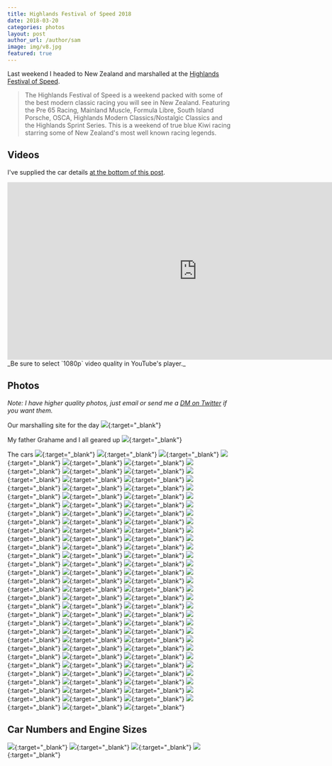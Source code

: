 ```yaml
---
title: Highlands Festival of Speed 2018
date: 2018-03-20
categories: photos
layout: post
author_url: /author/sam
image: img/v8.jpg
featured: true
---
```


Last weekend I headed to New Zealand and marshalled at the [Highlands Festival of Speed](https://www.highlands.co.nz/events/highlands-festival-of-speed-2018/).

> The Highlands Festival of Speed is a weekend packed with some of the best modern classic racing you will see in New Zealand. Featuring the Pre 65 Racing, Mainland Muscle, Formula Libre, South Island Porsche, OSCA, Highlands Modern Classics/Nostalgic Classics and the Highlands Sprint Series. This is a weekend of true blue Kiwi racing starring some of New Zealand's most well known racing legends.

## Videos

I've supplied the car details <a href="#listings" name="listings">at the bottom of this post</a>.

<iframe width="853" height="400" src="https://www.youtube.com/embed/videoseries?list=PLt6FXz8iff5hdyNdCTik8HqNhm5y9mwxH&vq=hd1080" frameborder="0" allow="autoplay; encrypted-media" allowfullscreen></iframe>
_Be sure to select `1080p` video quality in YouTube's player._

## Photos

_Note: I have higher quality photos, just email or send me a [DM on Twitter](https://twitter.com/s_mcleod) if you want them._

Our marshalling site for the day
[![](https://raw.githubusercontent.com/sammcj/highlands-festival-of-speed/master/photos/IMG_2075.jpg)](https://raw.githubusercontent.com/sammcj/highlands-festival-of-speed/master/photos/IMG_2075.jpg){:target="_blank"}

My father Grahame and I all geared up
[![](https://raw.githubusercontent.com/sammcj/highlands-festival-of-speed/master/photos/IMG_2086.jpg)](https://raw.githubusercontent.com/sammcj/highlands-festival-of-speed/master/photos/IMG_2086.jpg){:target="_blank"}

The cars
[![](https://raw.githubusercontent.com/sammcj/highlands-festival-of-speed/master/photos/IMG_2674.jpg)](https://raw.githubusercontent.com/sammcj/highlands-festival-of-speed/master/photos/IMG_2674.jpg){:target="_blank"}
[![](https://raw.githubusercontent.com/sammcj/highlands-festival-of-speed/master/photos/IMG_2079.jpg)](https://raw.githubusercontent.com/sammcj/highlands-festival-of-speed/master/photos/IMG_2079.jpg){:target="_blank"}
[![](https://raw.githubusercontent.com/sammcj/highlands-festival-of-speed/master/photos/IMG_2089.jpg)](https://raw.githubusercontent.com/sammcj/highlands-festival-of-speed/master/photos/IMG_2089.jpg){:target="_blank"}
[![](https://raw.githubusercontent.com/sammcj/highlands-festival-of-speed/master/photos/IMG_2091.jpg)](https://raw.githubusercontent.com/sammcj/highlands-festival-of-speed/master/photos/IMG_2091.jpg){:target="_blank"}
[![](https://raw.githubusercontent.com/sammcj/highlands-festival-of-speed/master/photos/IMG_2138.jpg)](https://raw.githubusercontent.com/sammcj/highlands-festival-of-speed/master/photos/IMG_2138.jpg){:target="_blank"}
[![](https://raw.githubusercontent.com/sammcj/highlands-festival-of-speed/master/photos/IMG_2195.jpg)](https://raw.githubusercontent.com/sammcj/highlands-festival-of-speed/master/photos/IMG_2195.jpg){:target="_blank"}
[![](https://raw.githubusercontent.com/sammcj/highlands-festival-of-speed/master/photos/IMG_2200.jpg)](https://raw.githubusercontent.com/sammcj/highlands-festival-of-speed/master/photos/IMG_2200.jpg){:target="_blank"}
[![](https://raw.githubusercontent.com/sammcj/highlands-festival-of-speed/master/photos/IMG_2208.jpg)](https://raw.githubusercontent.com/sammcj/highlands-festival-of-speed/master/photos/IMG_2208.jpg){:target="_blank"}
[![](https://raw.githubusercontent.com/sammcj/highlands-festival-of-speed/master/photos/IMG_2210.jpg)](https://raw.githubusercontent.com/sammcj/highlands-festival-of-speed/master/photos/IMG_2210.jpg){:target="_blank"}
[![](https://raw.githubusercontent.com/sammcj/highlands-festival-of-speed/master/photos/IMG_2219.jpg)](https://raw.githubusercontent.com/sammcj/highlands-festival-of-speed/master/photos/IMG_2219.jpg){:target="_blank"}
[![](https://raw.githubusercontent.com/sammcj/highlands-festival-of-speed/master/photos/IMG_2226.jpg)](https://raw.githubusercontent.com/sammcj/highlands-festival-of-speed/master/photos/IMG_2226.jpg){:target="_blank"}
[![](https://raw.githubusercontent.com/sammcj/highlands-festival-of-speed/master/photos/IMG_2234.jpg)](https://raw.githubusercontent.com/sammcj/highlands-festival-of-speed/master/photos/IMG_2234.jpg){:target="_blank"}
[![](https://raw.githubusercontent.com/sammcj/highlands-festival-of-speed/master/photos/IMG_2243.jpg)](https://raw.githubusercontent.com/sammcj/highlands-festival-of-speed/master/photos/IMG_2243.jpg){:target="_blank"}
[![](https://raw.githubusercontent.com/sammcj/highlands-festival-of-speed/master/photos/IMG_2251.jpg)](https://raw.githubusercontent.com/sammcj/highlands-festival-of-speed/master/photos/IMG_2251.jpg){:target="_blank"}
[![](https://raw.githubusercontent.com/sammcj/highlands-festival-of-speed/master/photos/IMG_2271.jpg)](https://raw.githubusercontent.com/sammcj/highlands-festival-of-speed/master/photos/IMG_2271.jpg){:target="_blank"}
[![](https://raw.githubusercontent.com/sammcj/highlands-festival-of-speed/master/photos/IMG_2276.jpg)](https://raw.githubusercontent.com/sammcj/highlands-festival-of-speed/master/photos/IMG_2276.jpg){:target="_blank"}
[![](https://raw.githubusercontent.com/sammcj/highlands-festival-of-speed/master/photos/IMG_2282.jpg)](https://raw.githubusercontent.com/sammcj/highlands-festival-of-speed/master/photos/IMG_2282.jpg){:target="_blank"}
[![](https://raw.githubusercontent.com/sammcj/highlands-festival-of-speed/master/photos/IMG_2284.jpg)](https://raw.githubusercontent.com/sammcj/highlands-festival-of-speed/master/photos/IMG_2284.jpg){:target="_blank"}
[![](https://raw.githubusercontent.com/sammcj/highlands-festival-of-speed/master/photos/IMG_2289.jpg)](https://raw.githubusercontent.com/sammcj/highlands-festival-of-speed/master/photos/IMG_2289.jpg){:target="_blank"}
[![](https://raw.githubusercontent.com/sammcj/highlands-festival-of-speed/master/photos/IMG_2292.jpg)](https://raw.githubusercontent.com/sammcj/highlands-festival-of-speed/master/photos/IMG_2292.jpg){:target="_blank"}
[![](https://raw.githubusercontent.com/sammcj/highlands-festival-of-speed/master/photos/IMG_2297.jpg)](https://raw.githubusercontent.com/sammcj/highlands-festival-of-speed/master/photos/IMG_2297.jpg){:target="_blank"}
[![](https://raw.githubusercontent.com/sammcj/highlands-festival-of-speed/master/photos/IMG_2300.jpg)](https://raw.githubusercontent.com/sammcj/highlands-festival-of-speed/master/photos/IMG_2300.jpg){:target="_blank"}
[![](https://raw.githubusercontent.com/sammcj/highlands-festival-of-speed/master/photos/IMG_2308.jpg)](https://raw.githubusercontent.com/sammcj/highlands-festival-of-speed/master/photos/IMG_2308.jpg){:target="_blank"}
[![](https://raw.githubusercontent.com/sammcj/highlands-festival-of-speed/master/photos/IMG_2316.jpg)](https://raw.githubusercontent.com/sammcj/highlands-festival-of-speed/master/photos/IMG_2316.jpg){:target="_blank"}
[![](https://raw.githubusercontent.com/sammcj/highlands-festival-of-speed/master/photos/IMG_2319.jpg)](https://raw.githubusercontent.com/sammcj/highlands-festival-of-speed/master/photos/IMG_2319.jpg){:target="_blank"}
[![](https://raw.githubusercontent.com/sammcj/highlands-festival-of-speed/master/photos/IMG_2337.jpg)](https://raw.githubusercontent.com/sammcj/highlands-festival-of-speed/master/photos/IMG_2337.jpg){:target="_blank"}
[![](https://raw.githubusercontent.com/sammcj/highlands-festival-of-speed/master/photos/IMG_2346.jpg)](https://raw.githubusercontent.com/sammcj/highlands-festival-of-speed/master/photos/IMG_2346.jpg){:target="_blank"}
[![](https://raw.githubusercontent.com/sammcj/highlands-festival-of-speed/master/photos/IMG_2350.jpg)](https://raw.githubusercontent.com/sammcj/highlands-festival-of-speed/master/photos/IMG_2350.jpg){:target="_blank"}
[![](https://raw.githubusercontent.com/sammcj/highlands-festival-of-speed/master/photos/IMG_2354.jpg)](https://raw.githubusercontent.com/sammcj/highlands-festival-of-speed/master/photos/IMG_2354.jpg){:target="_blank"}
[![](https://raw.githubusercontent.com/sammcj/highlands-festival-of-speed/master/photos/IMG_2359.jpg)](https://raw.githubusercontent.com/sammcj/highlands-festival-of-speed/master/photos/IMG_2359.jpg){:target="_blank"}
[![](https://raw.githubusercontent.com/sammcj/highlands-festival-of-speed/master/photos/IMG_2364.jpg)](https://raw.githubusercontent.com/sammcj/highlands-festival-of-speed/master/photos/IMG_2364.jpg){:target="_blank"}
[![](https://raw.githubusercontent.com/sammcj/highlands-festival-of-speed/master/photos/IMG_2371.jpg)](https://raw.githubusercontent.com/sammcj/highlands-festival-of-speed/master/photos/IMG_2371.jpg){:target="_blank"}
[![](https://raw.githubusercontent.com/sammcj/highlands-festival-of-speed/master/photos/IMG_2373.jpg)](https://raw.githubusercontent.com/sammcj/highlands-festival-of-speed/master/photos/IMG_2373.jpg){:target="_blank"}
[![](https://raw.githubusercontent.com/sammcj/highlands-festival-of-speed/master/photos/IMG_2383.jpg)](https://raw.githubusercontent.com/sammcj/highlands-festival-of-speed/master/photos/IMG_2383.jpg){:target="_blank"}
[![](https://raw.githubusercontent.com/sammcj/highlands-festival-of-speed/master/photos/IMG_2384.jpg)](https://raw.githubusercontent.com/sammcj/highlands-festival-of-speed/master/photos/IMG_2384.jpg){:target="_blank"}
[![](https://raw.githubusercontent.com/sammcj/highlands-festival-of-speed/master/photos/IMG_2385.jpg)](https://raw.githubusercontent.com/sammcj/highlands-festival-of-speed/master/photos/IMG_2385.jpg){:target="_blank"}
[![](https://raw.githubusercontent.com/sammcj/highlands-festival-of-speed/master/photos/IMG_2392.jpg)](https://raw.githubusercontent.com/sammcj/highlands-festival-of-speed/master/photos/IMG_2392.jpg){:target="_blank"}
[![](https://raw.githubusercontent.com/sammcj/highlands-festival-of-speed/master/photos/IMG_2412.jpg)](https://raw.githubusercontent.com/sammcj/highlands-festival-of-speed/master/photos/IMG_2412.jpg){:target="_blank"}
[![](https://raw.githubusercontent.com/sammcj/highlands-festival-of-speed/master/photos/IMG_2418.jpg)](https://raw.githubusercontent.com/sammcj/highlands-festival-of-speed/master/photos/IMG_2418.jpg){:target="_blank"}
[![](https://raw.githubusercontent.com/sammcj/highlands-festival-of-speed/master/photos/IMG_2425.jpg)](https://raw.githubusercontent.com/sammcj/highlands-festival-of-speed/master/photos/IMG_2425.jpg){:target="_blank"}
[![](https://raw.githubusercontent.com/sammcj/highlands-festival-of-speed/master/photos/IMG_2435.jpg)](https://raw.githubusercontent.com/sammcj/highlands-festival-of-speed/master/photos/IMG_2435.jpg){:target="_blank"}
[![](https://raw.githubusercontent.com/sammcj/highlands-festival-of-speed/master/photos/IMG_2456.jpg)](https://raw.githubusercontent.com/sammcj/highlands-festival-of-speed/master/photos/IMG_2456.jpg){:target="_blank"}
[![](https://raw.githubusercontent.com/sammcj/highlands-festival-of-speed/master/photos/IMG_2481.jpg)](https://raw.githubusercontent.com/sammcj/highlands-festival-of-speed/master/photos/IMG_2481.jpg){:target="_blank"}
[![](https://raw.githubusercontent.com/sammcj/highlands-festival-of-speed/master/photos/IMG_2486.jpg)](https://raw.githubusercontent.com/sammcj/highlands-festival-of-speed/master/photos/IMG_2486.jpg){:target="_blank"}
[![](https://raw.githubusercontent.com/sammcj/highlands-festival-of-speed/master/photos/IMG_2527.jpg)](https://raw.githubusercontent.com/sammcj/highlands-festival-of-speed/master/photos/IMG_2527.jpg){:target="_blank"}
[![](https://raw.githubusercontent.com/sammcj/highlands-festival-of-speed/master/photos/IMG_2528.jpg)](https://raw.githubusercontent.com/sammcj/highlands-festival-of-speed/master/photos/IMG_2528.jpg){:target="_blank"}
[![](https://raw.githubusercontent.com/sammcj/highlands-festival-of-speed/master/photos/IMG_2533.jpg)](https://raw.githubusercontent.com/sammcj/highlands-festival-of-speed/master/photos/IMG_2533.jpg){:target="_blank"}
[![](https://raw.githubusercontent.com/sammcj/highlands-festival-of-speed/master/photos/IMG_2565.jpg)](https://raw.githubusercontent.com/sammcj/highlands-festival-of-speed/master/photos/IMG_2565.jpg){:target="_blank"}
[![](https://raw.githubusercontent.com/sammcj/highlands-festival-of-speed/master/photos/IMG_2591.jpg)](https://raw.githubusercontent.com/sammcj/highlands-festival-of-speed/master/photos/IMG_2591.jpg){:target="_blank"}
[![](https://raw.githubusercontent.com/sammcj/highlands-festival-of-speed/master/photos/IMG_2594.jpg)](https://raw.githubusercontent.com/sammcj/highlands-festival-of-speed/master/photos/IMG_2594.jpg){:target="_blank"}
[![](https://raw.githubusercontent.com/sammcj/highlands-festival-of-speed/master/photos/IMG_2598.jpg)](https://raw.githubusercontent.com/sammcj/highlands-festival-of-speed/master/photos/IMG_2598.jpg){:target="_blank"}
[![](https://raw.githubusercontent.com/sammcj/highlands-festival-of-speed/master/photos/IMG_2603.jpg)](https://raw.githubusercontent.com/sammcj/highlands-festival-of-speed/master/photos/IMG_2603.jpg){:target="_blank"}
[![](https://raw.githubusercontent.com/sammcj/highlands-festival-of-speed/master/photos/IMG_2606.jpg)](https://raw.githubusercontent.com/sammcj/highlands-festival-of-speed/master/photos/IMG_2606.jpg){:target="_blank"}
[![](https://raw.githubusercontent.com/sammcj/highlands-festival-of-speed/master/photos/IMG_2612.jpg)](https://raw.githubusercontent.com/sammcj/highlands-festival-of-speed/master/photos/IMG_2612.jpg){:target="_blank"}
[![](https://raw.githubusercontent.com/sammcj/highlands-festival-of-speed/master/photos/IMG_2619.jpg)](https://raw.githubusercontent.com/sammcj/highlands-festival-of-speed/master/photos/IMG_2619.jpg){:target="_blank"}
[![](https://raw.githubusercontent.com/sammcj/highlands-festival-of-speed/master/photos/IMG_2627.jpg)](https://raw.githubusercontent.com/sammcj/highlands-festival-of-speed/master/photos/IMG_2627.jpg){:target="_blank"}
[![](https://raw.githubusercontent.com/sammcj/highlands-festival-of-speed/master/photos/IMG_2632.jpg)](https://raw.githubusercontent.com/sammcj/highlands-festival-of-speed/master/photos/IMG_2632.jpg){:target="_blank"}
[![](https://raw.githubusercontent.com/sammcj/highlands-festival-of-speed/master/photos/IMG_2636.jpg)](https://raw.githubusercontent.com/sammcj/highlands-festival-of-speed/master/photos/IMG_2636.jpg){:target="_blank"}
[![](https://raw.githubusercontent.com/sammcj/highlands-festival-of-speed/master/photos/IMG_2639.jpg)](https://raw.githubusercontent.com/sammcj/highlands-festival-of-speed/master/photos/IMG_2639.jpg){:target="_blank"}
[![](https://raw.githubusercontent.com/sammcj/highlands-festival-of-speed/master/photos/IMG_2643.jpg)](https://raw.githubusercontent.com/sammcj/highlands-festival-of-speed/master/photos/IMG_2643.jpg){:target="_blank"}
[![](https://raw.githubusercontent.com/sammcj/highlands-festival-of-speed/master/photos/IMG_2649.jpg)](https://raw.githubusercontent.com/sammcj/highlands-festival-of-speed/master/photos/IMG_2649.jpg){:target="_blank"}
[![](https://raw.githubusercontent.com/sammcj/highlands-festival-of-speed/master/photos/IMG_2654.jpg)](https://raw.githubusercontent.com/sammcj/highlands-festival-of-speed/master/photos/IMG_2654.jpg){:target="_blank"}
[![](https://raw.githubusercontent.com/sammcj/highlands-festival-of-speed/master/photos/IMG_2658.jpg)](https://raw.githubusercontent.com/sammcj/highlands-festival-of-speed/master/photos/IMG_2658.jpg){:target="_blank"}
[![](https://raw.githubusercontent.com/sammcj/highlands-festival-of-speed/master/photos/IMG_2660.jpg)](https://raw.githubusercontent.com/sammcj/highlands-festival-of-speed/master/photos/IMG_2660.jpg){:target="_blank"}
[![](https://raw.githubusercontent.com/sammcj/highlands-festival-of-speed/master/photos/IMG_2662.jpg)](https://raw.githubusercontent.com/sammcj/highlands-festival-of-speed/master/photos/IMG_2662.jpg){:target="_blank"}
[![](https://raw.githubusercontent.com/sammcj/highlands-festival-of-speed/master/photos/IMG_2683.jpg)](https://raw.githubusercontent.com/sammcj/highlands-festival-of-speed/master/photos/IMG_2683.jpg){:target="_blank"}
[![](https://raw.githubusercontent.com/sammcj/highlands-festival-of-speed/master/photos/IMG_2690.jpg)](https://raw.githubusercontent.com/sammcj/highlands-festival-of-speed/master/photos/IMG_2690.jpg){:target="_blank"}
[![](https://raw.githubusercontent.com/sammcj/highlands-festival-of-speed/master/photos/IMG_2721.jpg)](https://raw.githubusercontent.com/sammcj/highlands-festival-of-speed/master/photos/IMG_2721.jpg){:target="_blank"}
[![](https://raw.githubusercontent.com/sammcj/highlands-festival-of-speed/master/photos/IMG_2723.jpg)](https://raw.githubusercontent.com/sammcj/highlands-festival-of-speed/master/photos/IMG_2723.jpg){:target="_blank"}
[![](https://raw.githubusercontent.com/sammcj/highlands-festival-of-speed/master/photos/IMG_2725.jpg)](https://raw.githubusercontent.com/sammcj/highlands-festival-of-speed/master/photos/IMG_2725.jpg){:target="_blank"}
[![](https://raw.githubusercontent.com/sammcj/highlands-festival-of-speed/master/photos/IMG_2729.jpg)](https://raw.githubusercontent.com/sammcj/highlands-festival-of-speed/master/photos/IMG_2729.jpg){:target="_blank"}
[![](https://raw.githubusercontent.com/sammcj/highlands-festival-of-speed/master/photos/IMG_2741.jpg)](https://raw.githubusercontent.com/sammcj/highlands-festival-of-speed/master/photos/IMG_2741.jpg){:target="_blank"}
[![](https://raw.githubusercontent.com/sammcj/highlands-festival-of-speed/master/photos/IMG_2757.jpg)](https://raw.githubusercontent.com/sammcj/highlands-festival-of-speed/master/photos/IMG_2757.jpg){:target="_blank"}
[![](https://raw.githubusercontent.com/sammcj/highlands-festival-of-speed/master/photos/IMG_2782.jpg)](https://raw.githubusercontent.com/sammcj/highlands-festival-of-speed/master/photos/IMG_2782.jpg){:target="_blank"}
[![](https://raw.githubusercontent.com/sammcj/highlands-festival-of-speed/master/photos/IMG_2795.jpg)](https://raw.githubusercontent.com/sammcj/highlands-festival-of-speed/master/photos/IMG_2795.jpg){:target="_blank"}
[![](https://raw.githubusercontent.com/sammcj/highlands-festival-of-speed/master/photos/IMG_2826.jpg)](https://raw.githubusercontent.com/sammcj/highlands-festival-of-speed/master/photos/IMG_2826.jpg){:target="_blank"}
[![](https://raw.githubusercontent.com/sammcj/highlands-festival-of-speed/master/photos/IMG_2847.jpg)](https://raw.githubusercontent.com/sammcj/highlands-festival-of-speed/master/photos/IMG_2847.jpg){:target="_blank"}
[![](https://raw.githubusercontent.com/sammcj/highlands-festival-of-speed/master/photos/IMG_2874.jpg)](https://raw.githubusercontent.com/sammcj/highlands-festival-of-speed/master/photos/IMG_2874.jpg){:target="_blank"}
[![](https://raw.githubusercontent.com/sammcj/highlands-festival-of-speed/master/photos/IMG_2883.jpg)](https://raw.githubusercontent.com/sammcj/highlands-festival-of-speed/master/photos/IMG_2883.jpg){:target="_blank"}
[![](https://raw.githubusercontent.com/sammcj/highlands-festival-of-speed/master/photos/IMG_2911.jpg)](https://raw.githubusercontent.com/sammcj/highlands-festival-of-speed/master/photos/IMG_2911.jpg){:target="_blank"}
[![](https://raw.githubusercontent.com/sammcj/highlands-festival-of-speed/master/photos/IMG_2915.jpg)](https://raw.githubusercontent.com/sammcj/highlands-festival-of-speed/master/photos/IMG_2915.jpg){:target="_blank"}
[![](https://raw.githubusercontent.com/sammcj/highlands-festival-of-speed/master/photos/IMG_2929.jpg)](https://raw.githubusercontent.com/sammcj/highlands-festival-of-speed/master/photos/IMG_2929.jpg){:target="_blank"}
[![](https://raw.githubusercontent.com/sammcj/highlands-festival-of-speed/master/photos/IMG_2934.jpg)](https://raw.githubusercontent.com/sammcj/highlands-festival-of-speed/master/photos/IMG_2934.jpg){:target="_blank"}
[![](https://raw.githubusercontent.com/sammcj/highlands-festival-of-speed/master/photos/IMG_2942.jpg)](https://raw.githubusercontent.com/sammcj/highlands-festival-of-speed/master/photos/IMG_2942.jpg){:target="_blank"}
[![](https://raw.githubusercontent.com/sammcj/highlands-festival-of-speed/master/photos/IMG_2958.jpg)](https://raw.githubusercontent.com/sammcj/highlands-festival-of-speed/master/photos/IMG_2958.jpg){:target="_blank"}
[![](https://raw.githubusercontent.com/sammcj/highlands-festival-of-speed/master/photos/IMG_2969.jpg)](https://raw.githubusercontent.com/sammcj/highlands-festival-of-speed/master/photos/IMG_2969.jpg){:target="_blank"}
[![](https://raw.githubusercontent.com/sammcj/highlands-festival-of-speed/master/photos/IMG_2982.jpg)](https://raw.githubusercontent.com/sammcj/highlands-festival-of-speed/master/photos/IMG_2982.jpg){:target="_blank"}
[![](https://raw.githubusercontent.com/sammcj/highlands-festival-of-speed/master/photos/IMG_3007.jpg)](https://raw.githubusercontent.com/sammcj/highlands-festival-of-speed/master/photos/IMG_3007.jpg){:target="_blank"}
[![](https://raw.githubusercontent.com/sammcj/highlands-festival-of-speed/master/photos/IMG_3019.jpg)](https://raw.githubusercontent.com/sammcj/highlands-festival-of-speed/master/photos/IMG_3019.jpg){:target="_blank"}
[![](https://raw.githubusercontent.com/sammcj/highlands-festival-of-speed/master/photos/IMG_3024.jpg)](https://raw.githubusercontent.com/sammcj/highlands-festival-of-speed/master/photos/IMG_3024.jpg){:target="_blank"}
[![](https://raw.githubusercontent.com/sammcj/highlands-festival-of-speed/master/photos/IMG_3026.jpg)](https://raw.githubusercontent.com/sammcj/highlands-festival-of-speed/master/photos/IMG_3026.jpg){:target="_blank"}
[![](https://raw.githubusercontent.com/sammcj/highlands-festival-of-speed/master/photos/IMG_2073.jpg)](https://raw.githubusercontent.com/sammcj/highlands-festival-of-speed/master/photos/IMG_2073.jpg){:target="_blank"}
[![](https://raw.githubusercontent.com/sammcj/highlands-festival-of-speed/master/photos/IMG_3034.jpg)](https://raw.githubusercontent.com/sammcj/highlands-festival-of-speed/master/photos/IMG_3034.jpg){:target="_blank"}

<div id="listings"></div>

## Car Numbers and Engine Sizes

[![](https://raw.githubusercontent.com/sammcj/highlands-festival-of-speed/master/photos/IMG_2120.jpg)](https://raw.githubusercontent.com/sammcj/highlands-festival-of-speed/master/photos/IMG_2120.jpg){:target="_blank"}
[![](https://raw.githubusercontent.com/sammcj/highlands-festival-of-speed/master/photos/IMG_2121.jpg)](https://raw.githubusercontent.com/sammcj/highlands-festival-of-speed/master/photos/IMG_2121.jpg){:target="_blank"}
[![](https://raw.githubusercontent.com/sammcj/highlands-festival-of-speed/master/photos/IMG_2122.jpg)](https://raw.githubusercontent.com/sammcj/highlands-festival-of-speed/master/photos/IMG_2122.jpg){:target="_blank"}
[![](https://raw.githubusercontent.com/sammcj/highlands-festival-of-speed/master/photos/IMG_2123.jpg)](https://raw.githubusercontent.com/sammcj/highlands-festival-of-speed/master/photos/IMG_2123.jpg){:target="_blank"}
